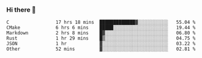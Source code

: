 ### Hi there 👋

<!--
**WShiBin/WShiBin** is a ✨ _special_ ✨ repository because its `README.md` (this file) appears on your GitHub profile.

Here are some ideas to get you started:

- 🔭 I’m currently working on ...
- 🌱 I’m currently learning ...
- 👯 I’m looking to collaborate on ...
- 🤔 I’m looking for help with ...
- 💬 Ask me about ...
- 📫 How to reach me: ...
- 😄 Pronouns: ...
- ⚡ Fun fact: ...
-->

<!--START_SECTION:waka-->

```text
C                 17 hrs 18 mins  █████████████▓░░░░░░░░░░░   55.04 %
CMake             6 hrs 6 mins    █████░░░░░░░░░░░░░░░░░░░░   19.44 %
Markdown          2 hrs 8 mins    █▓░░░░░░░░░░░░░░░░░░░░░░░   06.80 %
Rust              1 hr 29 mins    █▒░░░░░░░░░░░░░░░░░░░░░░░   04.75 %
JSON              1 hr            ▓░░░░░░░░░░░░░░░░░░░░░░░░   03.22 %
Other             52 mins         ▓░░░░░░░░░░░░░░░░░░░░░░░░   02.81 %
```

<!--END_SECTION:waka-->
